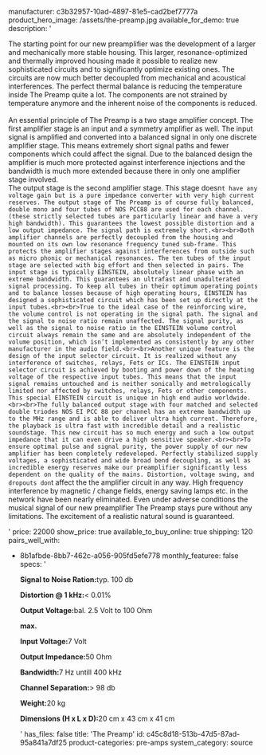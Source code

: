 manufacturer: c3b32957-10ad-4897-81e5-cad2bef7777a
product_hero_image: /assets/the-preamp.jpg
available_for_demo: true
description: '<p>The starting point for our new preamplifier was the development of a larger and mechanically more stable housing. This larger, resonance-optimized and thermally improved housing made it possible to realize new sophisticated circuits and to significantly optimize existing ones. The circuits are now much better decoupled from mechanical and acoustical interferences. The perfect thermal balance is reducing the temperature inside The Preamp quite a lot. The components are not strained by temperature anymore and the inherent noise of the components is reduced.<br><br>An essential principle of The Preamp is a two stage amplifier concept. The first amplifier stage is an input and a symmetry amplifier as well. The input signal is amplified and converted into a balanced signal in only one discrete amplifier stage. This means extremely short signal paths and fewer components which could affect the signal. Due to the balanced design the amplifier is much more protected against interference injections and the bandwidth is much more extended because there in only one amplifier stage involved.<br>The output stage is the second amplifier stage. This stage doesn`t have any voltage gain but is a pure impedance converter with very high current reserves. The output stage of The Preamp is of course fully balanced, double mono and four tubes of NOS PCC88 are used for each channel. (these strictly selected tubes are particularly linear and have a very high bandwidth). This guarantees the lowest possible distortion and a low output impedance. The signal path is extremely short.<br><br>Both amplifier channels are perfectly decoupled from the housing and mounted on its own low resonance frequency tuned sub-frame. This protects the amplifier stages against interferences from outside such as micro phonic or mechanical resonances. The ten tubes of the input stage are selected with big effort and then selected in pairs. The input stage is typically EINSTEIN, absolutely linear phase with an extreme bandwidth. This guarantees an ultrafast and unadulterated signal processing. To keep all tubes in their optimum operating points and to balance losses because of high operating hours, EINSTEIN has designed a sophisticated circuit which has been set up directly at the input tubes.<br><br>True to the ideal case of the reinforcing wire, the volume control is not operating in the signal path. The signal and the signal to noise ratio remain unaffected. The signal purity, as well as the signal to noise ratio in the EINSTEIN volume control circuit always remain the same and are absolutely independent of the volume position, which isn’t implemented as consistently by any other manufacturer in the audio field.<br><br>Another unique feature is the design of the input selector circuit. It is realized without any interference of switches, relays, Fets or ICs. The EINSTEIN input selector circuit is achieved by booting and power down of the heating voltage of the respective input tubes. This means that the input signal remains untouched and is neither sonically and metrologically limited nor affected by switches, relays, Fets or other components. This special EINSTEIN circuit is unique in high end audio worldwide.<br><br>The fully balanced output stage with four matched and selected double triodes NOS EI PCC 88 per channel has an extreme bandwidth up to the MHz range and is able to deliver ultra high current. Therefore, the playback is ultra fast with incredible detail and a realistic soundstage. This new circuit has so much energy and such a low output impedance that it can even drive a high sensitive speaker.<br><br>To ensure optimal pulse and signal purity, the power supply of our new amplifier has been completely redeveloped. Perfectly stabilized supply voltages, a sophisticated and wide broad bend decoupling, as well as incredible energy reserves make our preamplifier significantly less dependent on the quality of the mains. Distortion, voltage swing, and dropouts don`t affect the the amplifier circuit in any way. High frequency interference by magnetic / change fields, energy saving lamps etc. in the network have been nearly eliminated. Even under adverse conditions the musical signal of our new preamplifier The Preamp stays pure without any limitations. The excitement of a realistic natural sound is guaranteed.&nbsp;&nbsp;</p>'
price: 22000
show_price: true
available_to_buy_online: true
shipping: 120
pairs_well_with:
  - 8b1afbde-8bb7-462c-a056-905fd5efe778
monthly_featuree: false
specs: '<p><strong>Signal to Noise Ration</strong><strong>:</strong>typ. 100 db</p><p><strong>Distortion @ 1 kHz:</strong>&lt; 0.01%</p><p><strong>Output Voltage:</strong>bal. 2.5 Volt to 100 Ohm</p><p><strong>max.&nbsp;</strong></p><p><strong>Input Voltage:</strong>7 Volt</p><p><strong>Output Impedance:</strong>50 Ohm</p><p><strong>Bandwidth:</strong>7 Hz untill 400 kHz</p><p><strong>Channel Separation:</strong>&gt; 98 db</p><p><strong>Weight:</strong>20 kg</p><p><strong>Dimensions (H x L x D):</strong>20 cm x 43 cm x 41 cm&nbsp;&nbsp;</p>'
has_files: false
title: 'The Preamp'
id: c45c8d18-513b-47d5-87ad-95a841a7df25
product-categories: pre-amps
system_category: source
